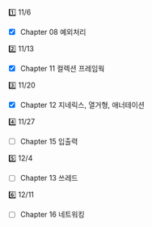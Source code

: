 1️⃣ 11/6 
- [X] Chapter 08 예외처리

2️⃣ 11/13 
- [X] Chapter 11 컬렉션 프레임웍 

3️⃣ 11/20 
- [X] Chapter 12 지네릭스, 열거형, 애너테이션

4️⃣ 11/27
- [ ] Chapter 15 입출력

5️⃣ 12/4 
- [ ] Chapter 13 쓰레드

6️⃣ 12/11 
- [ ] Chapter 16 네트워킹


